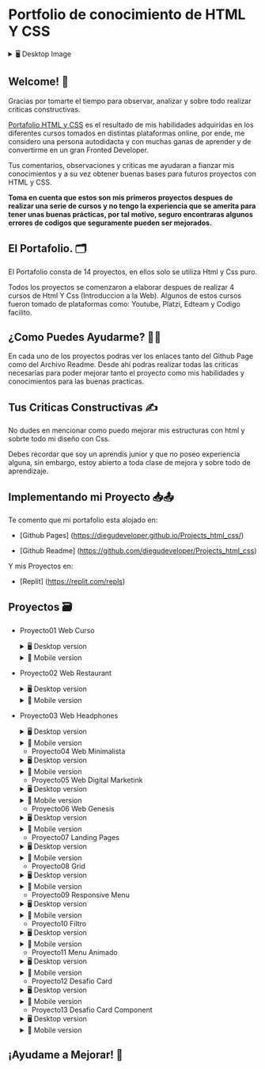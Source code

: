 # Portfolio de conocimiento de HTML Y CSS

<details>
    <summary>🖥 Desktop Image</summary>

![](https://github.com/diegudeveloper/Projects_html_css/blob/gh-pages/Assets/PC.png)

</details>

## Welcome! 👋

Gracias por tomarte el tiempo para observar, analizar y sobre todo realizar criticas constructivas.

[Portafolio HTML y CSS](https://diegudeveloper.github.io/Projects_html_css/) es el resultado de mis habilidades adquiridas en los diferentes cursos tomados en distintas plataformas online, por ende, me considero una persona autodidacta y con muchas ganas de aprender y de convertirme en un gran Fronted Developer. 

Tus comentarios, observaciones y criticas me ayudaran a fianzar mis conocimientos y a su vez obtener buenas bases para futuros proyectos con HTML y CSS.

**Toma en cuenta que estos son mis primeros proyectos despues de realizar una serie de cursos y no tengo la experiencia que se amerita para tener unas buenas prácticas, por tal motivo, seguro encontraras algunos errores de codigos que seguramente pueden ser mejorados.**

## El Portafolio. 🗂️

El Portafolio consta de 14 proyectos, en ellos solo se utiliza Html y Css puro.

Todos los proyectos se comenzaron a elaborar despues de realizar 4 cursos de Html Y Css (Introduccion a la Web). Algunos de estos cursos fueron tomado de plataformas como: Youtube, Platzi, Edteam y Codigo facilito. 

## ¿Como Puedes Ayudarme? 🙋‍♂️

En cada uno de los proyectos podras ver los enlaces tanto del Github Page como del Archivo Readme. Desde ahí podras realizar todas las criticas necesarias para poder mejorar tanto el proyecto como mis habilidades y conocimientos para las buenas practicas.

## Tus Criticas Constructivas ✍️

No dudes en mencionar como puedo mejorar mis estructuras con html y sobrte todo mi diseño con Css.

Debes recordar que soy un aprendis junior y que no poseo experiencia alguna, sin embargo, estoy abierto a toda clase de mejora y sobre todo de aprendizaje.



## Implementando mi Proyecto 📥📤

Te comento que mi portafolio esta alojado en:

- [Github Pages] (https://diegudeveloper.github.io/Projects_html_css/)

- [Github Readme] (https://github.com/diegudeveloper/Projects_html_css)

Y mis Proyectos en:

- [Replit] (https://replit.com/repls)

## Proyectos 🗃️

- Proyecto01 Web Curso
    <details>
        <summary>🖥 Desktop version</summary>

    ![](https://github.com/diegudeveloper/Projects_html_css/blob/gh-pages/Proyectos/Proyecto1desktop.png)

    </details>

    <details>
        <summary>📱 Mobile version</summary>
        
    ![](https://github.com/diegudeveloper/Projects_html_css/blob/gh-pages/Proyectos/Proyecto1movil.jpg)

    </details>

- Proyecto02 Web Restaurant

    <details>
        <summary>🖥 Desktop version</summary>

    ![](https://github.com/diegudeveloper/Projects_html_css/blob/gh-pages/Proyectos/Proyecto2desktop.png)

    </details>

    <details>
        <summary>📱 Mobile version</summary>
        
    ![](https://github.com/diegudeveloper/Projects_html_css/blob/gh-pages/Proyectos/Proyecto2movil.png)

    </details>

- Proyecto03 Web Headphones

    <details>
        <summary>🖥 Desktop version</summary>

    ![](https://github.com/diegudeveloper/Projects_html_css/blob/gh-pages/Proyectos/Proyecto3desktop.png)

    </details>

    <details>
        <summary>📱 Mobile version</summary>
        
    ![](https://github.com/diegudeveloper/Projects_html_css/blob/gh-pages/Proyectos/Proyecto3movil.png)

    </details>

    - Proyecto04 Web Minimalista

    <details>
        <summary>🖥 Desktop version</summary>

    ![](https://github.com/diegudeveloper/Projects_html_css/blob/gh-pages/Proyectos/Proyecto4desktop.png)

    </details>

    <details>
        <summary>📱 Mobile version</summary>
        
    ![](https://github.com/diegudeveloper/Projects_html_css/blob/gh-pages/Proyectos/Proyecto4movil.png)

    </details>

    - Proyecto05 Web Digital Marketink

    <details>
        <summary>🖥 Desktop version</summary>

    ![](https://github.com/diegudeveloper/Projects_html_css/blob/gh-pages/Proyectos/Proyecto5desktop.png)

    </details>

    <details>
        <summary>📱 Mobile version</summary>
        
    ![](https://github.com/diegudeveloper/Projects_html_css/blob/gh-pages/Proyectos/Proyecto5movil.png)

    </details>

    - Proyecto06 Web Genesis

    <details>
        <summary>🖥 Desktop version</summary>

    ![](https://github.com/diegudeveloper/Projects_html_css/blob/gh-pages/Proyectos/Proyecto6desktop.png)

    </details>

    <details>
        <summary>📱 Mobile version</summary>
        
    ![](https://github.com/diegudeveloper/Projects_html_css/blob/gh-pages/Proyectos/Proyecto6movil.png)

    </details>

    - Proyecto07 Landing Pages

    <details>
        <summary>🖥 Desktop version</summary>

    ![](https://github.com/diegudeveloper/Projects_html_css/blob/gh-pages/Proyectos/Proyecto7desktop.png)

    </details>

    <details>
        <summary>📱 Mobile version</summary>
        
    ![](https://github.com/diegudeveloper/Projects_html_css/blob/gh-pages/Proyectos/Proyecto7movil.png)

    </details>

    - Proyecto08 Grid

    <details>
        <summary>🖥 Desktop version</summary>

    ![](https://github.com/diegudeveloper/Projects_html_css/blob/gh-pages/Proyectos/Proyecto8desktop.png)

    </details>

    <details>
        <summary>📱 Mobile version</summary>
        
    ![](https://github.com/diegudeveloper/Projects_html_css/blob/gh-pages/Proyectos/Proyecto8movil.png)

    </details>

    - Proyecto09 Responsive Menu

    <details>
        <summary>🖥 Desktop version</summary>

    ![](https://github.com/diegudeveloper/Projects_html_css/blob/gh-pages/Proyectos/Proyecto9desktop.png)

    </details>

    <details>
        <summary>📱 Mobile version</summary>
        
    ![](https://github.com/diegudeveloper/Projects_html_css/blob/gh-pages/Proyectos/Proyecto9movil.png)

    </details>

    - Proyecto10 Filtro

    <details>
        <summary>🖥 Desktop version</summary>

    ![](https://github.com/diegudeveloper/Projects_html_css/blob/gh-pages/Proyectos/Proyecto10desktop.png)

    </details>

    <details>
        <summary>📱 Mobile version</summary>
        
    ![](https://github.com/diegudeveloper/Projects_html_css/blob/gh-pages/Proyectos/Proyecto10movil.png)

    </details>

    - Proyecto11 Menu Animado

    <details>
        <summary>🖥 Desktop version</summary>

    ![](https://github.com/diegudeveloper/Projects_html_css/blob/gh-pages/Proyectos/Proyecto11Desktop.png)

    </details>

    <details>
        <summary>📱 Mobile version</summary>
        
    ![](https://github.com/diegudeveloper/Projects_html_css/blob/gh-pages/Proyectos/Proyecto11movil.png)

    </details>

    - Proyecto12 Desafio Card

    <details>
        <summary>🖥 Desktop version</summary>

    ![](https://github.com/diegudeveloper/Projects_html_css/blob/gh-pages/Proyectos/Proyecto12desktop.jpg)

    </details>

    <details>
        <summary>📱 Mobile version</summary>
        
    ![](https://github.com/diegudeveloper/Projects_html_css/blob/gh-pages/Proyectos/Proyecto12movil.jpg)

    </details>

    - Proyecto13 Desafio Card Component

    <details>
        <summary>🖥 Desktop version</summary>

    ![](https://github.com/diegudeveloper/Projects_html_css/blob/gh-pages/Proyectos/Proyecto13Desktop.jpg)

    </details>

    <details>
        <summary>📱 Mobile version</summary>
        
    ![](https://github.com/diegudeveloper/Projects_html_css/blob/gh-pages/Proyectos/Proyecto13movil.jpg)

    </details>

## ¡Ayudame a Mejorar! 🚀
